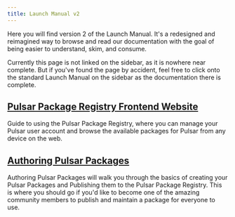 ```yaml
---
title: Launch Manual v2
---
```


Here you will find version 2 of the Launch Manual. It's a redesigned and reimagined way to browse and read our documentation with the goal of being easier to understand, skim, and consume.

Currently this page is not linked on the sidebar, as it is nowhere near complete. But if you've found the page by accident, feel free to click onto the standard Launch Manual on the sidebar as the documentation there is complete.


## [Pulsar Package Registry Frontend Website](/docs/launch-manual-v2/sections/ppr-frontend)

Guide to using the Pulsar Package Registry, where you can manage your Pulsar user account and browse the available packages for Pulsar from any device on the web.

## [Authoring Pulsar Packages](/docs/launch-manual-v2/sections/authoring-packages)

Authoring Pulsar Packages will walk you through the basics of creating your Pulsar Packages and Publishing them to the Pulsar Package Registry. This is where you should go if you'd like to become one of the amazing community members to publish and maintain a package for everyone to use.
